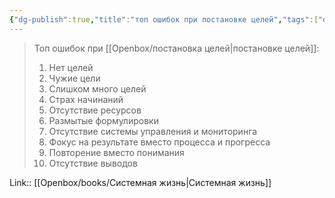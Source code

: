 ```yaml
---
{"dg-publish":true,"title":"топ ошибок при постановке целей","tags":["quotes"],"date":"2023-07-10T14:47:37+03:00","modified_at":"2023-09-11T11:40:17+03:00","alias":"топ ошибок при постановке целей","dg-path":"/quotes/202307101447.md","permalink":"/quotes/202307101447/","dgPassFrontmatter":true}
---
```



> Топ ошибок при [[Openbox/постановка целей\|постановке целей]]:
> 1. Нет целей
> 2. Чужие цели
> 3. Слишком много целей
> 4. Страх начинаний
> 5. Отсутствие ресурсов
> 6. Размытые формулировки
> 7. Отсутствие системы управления и мониторинга
> 8. Фокус на результате вместо процесса и прогресса
> 9. Повторение вместо понимания
> 10. Отсутствие выводов

Link:: [[Openbox/books/Системная жизнь\|Системная жизнь]]
